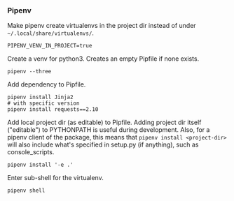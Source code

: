 ### Pipenv

Make pipenv create virtualenvs in the project dir instead of under
`~/.local/share/virtualenvs/`.

    PIPENV_VENV_IN_PROJECT=true

Create a venv for python3. Creates an empty Pipfile if none exists.

    pipenv --three

Add dependency to Pipfile.

    pipenv install Jinja2
    # with specific version
    pipenv install requests==2.10

Add local project dir (as editable) to Pipfile.  Adding project dir itself
("editable") to PYTHONPATH is useful during development.  Also, for a pipenv
client of the package, this means that `pipenv install <project-dir>` will also
include what's specified in setup.py (if anything), such as console_scripts.

    pipenv install '-e .'

Enter sub-shell for the virtualenv.

    pipenv shell
